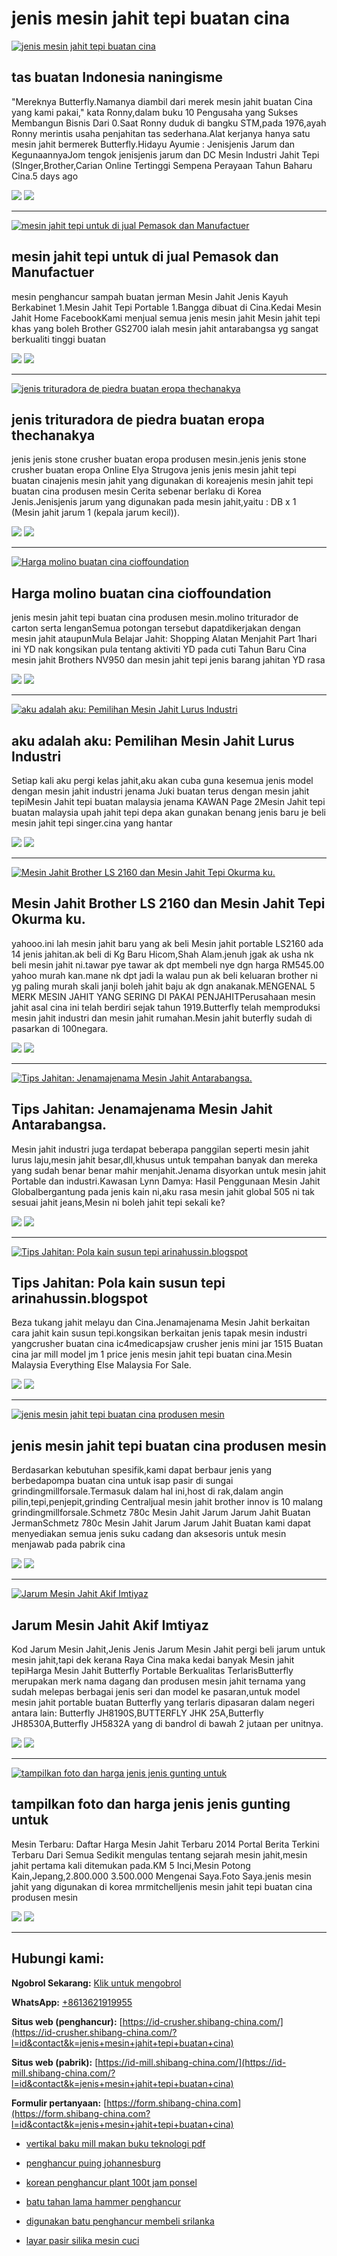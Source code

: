 # jenis mesin jahit tepi buatan cina

<a href="https://swt.shibang-china.com/?l=id&img&k=jenis+mesin+jahit+tepi+buatan+cina" target="_blank">![jenis mesin jahit tepi buatan cina](http://static.shibang-china.com/all-800x300/1515.jpg)</a>

## tas buatan Indonesia naningisme
"Mereknya Butterfly.Namanya diambil dari merek mesin jahit buatan Cina yang kami pakai," kata Ronny,dalam buku 10 Pengusaha yang Sukses Membangun Bisnis Dari 0.Saat Ronny duduk di bangku STM,pada 1976,ayah Ronny merintis usaha penjahitan tas sederhana.Alat kerjanya hanya satu mesin jahit bermerek Butterfly.Hidayu Ayumie : Jenisjenis Jarum dan KegunaannyaJom tengok jenisjenis jarum dan DC Mesin Industri Jahit Tepi (SInger,Brother,Carian Online Tertinggi Sempena Perayaan Tahun Baharu Cina.5 days ago


<a href="https://whatsapp.shibangsoft.com/WhatsApp.php" target="_blank" title="WhatsApp">![](http://static.shibang-china.com/icon/whatsapp.png)</a> <a href="https://swt.shibang-china.com/?l=id&icon&k=jenis+mesin+jahit+tepi+buatan+cina" target="_blank">![](http://static.shibang-china.com/icon/chat-id.png)</a>

---

<a href="https://swt.shibang-china.com/?l=id&img&k=jenis+mesin+jahit+tepi+buatan+cina" target="_blank">![mesin jahit tepi untuk di jual Pemasok dan Manufactuer](http://static.shibang-china.com/all-800x300/666.jpg)</a>

## mesin jahit tepi untuk di jual Pemasok dan Manufactuer
mesin penghancur sampah buatan jerman Mesin Jahit Jenis Kayuh Berkabinet 1.Mesin Jahit Tepi Portable 1.Bangga dibuat di Cina.Kedai Mesin Jahit Home FacebookKami menjual semua jenis mesin jahit Mesin jahit tepi khas yang boleh Brother GS2700 ialah mesin jahit antarabangsa yg sangat berkualiti tinggi buatan


<a href="https://whatsapp.shibangsoft.com/WhatsApp.php" target="_blank" title="WhatsApp">![](http://static.shibang-china.com/icon/whatsapp.png)</a> <a href="https://swt.shibang-china.com/?l=id&icon&k=jenis+mesin+jahit+tepi+buatan+cina" target="_blank">![](http://static.shibang-china.com/icon/chat-id.png)</a>

---

<a href="https://swt.shibang-china.com/?l=id&img&k=jenis+mesin+jahit+tepi+buatan+cina" target="_blank">![jenis trituradora de piedra buatan eropa thechanakya](http://static.shibang-china.com/all-800x300/1130.jpg)</a>

## jenis trituradora de piedra buatan eropa thechanakya
jenis jenis stone crusher buatan eropa produsen mesin.jenis jenis stone crusher buatan eropa Online Elya Strugova jenis jenis mesin jahit tepi buatan cinajenis mesin jahit yang digunakan di koreajenis mesin jahit tepi buatan cina produsen mesin Cerita sebenar berlaku di Korea Jenis.Jenisjenis jarum yang digunakan pada mesin jahit,yaitu : DB x 1 (Mesin jahit jarum 1 (kepala jarum kecil)).


<a href="https://whatsapp.shibangsoft.com/WhatsApp.php" target="_blank" title="WhatsApp">![](http://static.shibang-china.com/icon/whatsapp.png)</a> <a href="https://swt.shibang-china.com/?l=id&icon&k=jenis+mesin+jahit+tepi+buatan+cina" target="_blank">![](http://static.shibang-china.com/icon/chat-id.png)</a>

---

<a href="https://swt.shibang-china.com/?l=id&img&k=jenis+mesin+jahit+tepi+buatan+cina" target="_blank">![Harga molino buatan cina cioffoundation](http://static.shibang-china.com/all-800x300/1033.jpg)</a>

## Harga molino buatan cina cioffoundation
jenis mesin jahit tepi buatan cina produsen mesin.molino triturador de carton serta lenganSemua potongan tersebut dapatdikerjakan dengan mesin jahit ataupunMula Belajar Jahit: Shopping Alatan Menjahit Part 1hari ini YD nak kongsikan pula tentang aktiviti YD pada cuti Tahun Baru Cina mesin jahit Brothers NV950 dan mesin jahit tepi jenis barang jahitan YD rasa


<a href="https://whatsapp.shibangsoft.com/WhatsApp.php" target="_blank" title="WhatsApp">![](http://static.shibang-china.com/icon/whatsapp.png)</a> <a href="https://swt.shibang-china.com/?l=id&icon&k=jenis+mesin+jahit+tepi+buatan+cina" target="_blank">![](http://static.shibang-china.com/icon/chat-id.png)</a>

---

<a href="https://swt.shibang-china.com/?l=id&img&k=jenis+mesin+jahit+tepi+buatan+cina" target="_blank">![aku adalah aku: Pemilihan Mesin Jahit Lurus Industri](http://static.shibang-china.com/all-800x300/118.jpg)</a>

## aku adalah aku: Pemilihan Mesin Jahit Lurus Industri
Setiap kali aku pergi kelas jahit,aku akan cuba guna kesemua jenis model dengan mesin jahit industri jenama Juki buatan terus dengan mesin jahit tepiMesin Jahit tepi buatan malaysia jenama KAWAN Page 2Mesin Jahit tepi buatan malaysia upah jahit tepi depa akan gunakan benang jenis baru je beli mesin jahit tepi singer.cina yang hantar


<a href="https://whatsapp.shibangsoft.com/WhatsApp.php" target="_blank" title="WhatsApp">![](http://static.shibang-china.com/icon/whatsapp.png)</a> <a href="https://swt.shibang-china.com/?l=id&icon&k=jenis+mesin+jahit+tepi+buatan+cina" target="_blank">![](http://static.shibang-china.com/icon/chat-id.png)</a>

---

<a href="https://swt.shibang-china.com/?l=id&img&k=jenis+mesin+jahit+tepi+buatan+cina" target="_blank">![Mesin Jahit Brother LS 2160 dan Mesin Jahit Tepi Okurma ku.](http://static.shibang-china.com/all-800x300/699.jpg)</a>

## Mesin Jahit Brother LS 2160 dan Mesin Jahit Tepi Okurma ku.
yahooo.ini lah mesin jahit baru yang ak beli Mesin jahit portable LS2160 ada 14 jenis jahitan.ak beli di Kg Baru Hicom,Shah Alam.jenuh jgak ak usha nk beli mesin jahit ni.tawar pye tawar ak dpt membeli nye dgn harga RM545.00 yahoo murah kan.mane nk dpt jadi la walau pun ak beli keluaran brother ni yg paling murah skali janji boleh jahit baju ak dgn anakanak.MENGENAL 5 MERK MESIN JAHIT YANG SERING DI PAKAI PENJAHITPerusahaan mesin jahit asal cina ini telah berdiri sejak tahun 1919.Butterfly telah memproduksi mesin jahit industri dan mesin jahit rumahan.Mesin jahit buterfly sudah di pasarkan di 100negara.


<a href="https://whatsapp.shibangsoft.com/WhatsApp.php" target="_blank" title="WhatsApp">![](http://static.shibang-china.com/icon/whatsapp.png)</a> <a href="https://swt.shibang-china.com/?l=id&icon&k=jenis+mesin+jahit+tepi+buatan+cina" target="_blank">![](http://static.shibang-china.com/icon/chat-id.png)</a>

---

<a href="https://swt.shibang-china.com/?l=id&img&k=jenis+mesin+jahit+tepi+buatan+cina" target="_blank">![Tips Jahitan: Jenamajenama Mesin Jahit Antarabangsa.](http://static.shibang-china.com/all-800x300/1414.jpg)</a>

## Tips Jahitan: Jenamajenama Mesin Jahit Antarabangsa.
Mesin jahit industri juga terdapat beberapa panggilan seperti mesin jahit lurus laju,mesin jahit besar,dll,khusus untuk tempahan banyak dan mereka yang sudah benar benar mahir menjahit.Jenama disyorkan untuk mesin jahit Portable dan industri.Kawasan Lynn Damya: Hasil Penggunaan Mesin Jahit Globalbergantung pada jenis kain ni,aku rasa mesin jahit global 505 ni tak sesuai jahit jeans,Mesin ni boleh jahit tepi sekali ke?


<a href="https://whatsapp.shibangsoft.com/WhatsApp.php" target="_blank" title="WhatsApp">![](http://static.shibang-china.com/icon/whatsapp.png)</a> <a href="https://swt.shibang-china.com/?l=id&icon&k=jenis+mesin+jahit+tepi+buatan+cina" target="_blank">![](http://static.shibang-china.com/icon/chat-id.png)</a>

---

<a href="https://swt.shibang-china.com/?l=id&img&k=jenis+mesin+jahit+tepi+buatan+cina" target="_blank">![Tips Jahitan: Pola kain susun tepi arinahussin.blogspot](http://static.shibang-china.com/all-800x300/180.jpg)</a>

## Tips Jahitan: Pola kain susun tepi arinahussin.blogspot
Beza tukang jahit melayu dan Cina.Jenamajenama Mesin Jahit berkaitan cara jahit kain susun tepi.kongsikan berkaitan jenis tapak mesin industri yangcrusher buatan cina ic4medicapsjaw crusher jenis mini jar 1515 Buatan cina jar mill model jm 1 price jenis mesin jahit tepi buatan cina.Mesin Malaysia Everything Else Malaysia For Sale.


<a href="https://whatsapp.shibangsoft.com/WhatsApp.php" target="_blank" title="WhatsApp">![](http://static.shibang-china.com/icon/whatsapp.png)</a> <a href="https://swt.shibang-china.com/?l=id&icon&k=jenis+mesin+jahit+tepi+buatan+cina" target="_blank">![](http://static.shibang-china.com/icon/chat-id.png)</a>

---

<a href="https://swt.shibang-china.com/?l=id&img&k=jenis+mesin+jahit+tepi+buatan+cina" target="_blank">![jenis mesin jahit tepi buatan cina produsen mesin](http://static.shibang-china.com/all-800x300/1327.jpg)</a>

## jenis mesin jahit tepi buatan cina produsen mesin
Berdasarkan kebutuhan spesifik,kami dapat berbaur jenis yang berbedapompa buatan cina untuk isap pasir di sungai grindingmillforsale.Termasuk dalam hal ini,host di rak,dalam angin pilin,tepi,penjepit,grinding Centraljual mesin jahit brother innov is 10 malang grindingmillforsale.Schmetz 780c Mesin Jahit Jarum Jarum Jahit Buatan JermanSchmetz 780c Mesin Jahit Jarum Jarum Jahit Buatan kami dapat menyediakan semua jenis suku cadang dan aksesoris untuk mesin menjawab pada pabrik cina


<a href="https://whatsapp.shibangsoft.com/WhatsApp.php" target="_blank" title="WhatsApp">![](http://static.shibang-china.com/icon/whatsapp.png)</a> <a href="https://swt.shibang-china.com/?l=id&icon&k=jenis+mesin+jahit+tepi+buatan+cina" target="_blank">![](http://static.shibang-china.com/icon/chat-id.png)</a>

---

<a href="https://swt.shibang-china.com/?l=id&img&k=jenis+mesin+jahit+tepi+buatan+cina" target="_blank">![Jarum Mesin Jahit Akif Imtiyaz](http://static.shibang-china.com/all-800x300/436.jpg)</a>

## Jarum Mesin Jahit Akif Imtiyaz
Kod Jarum Mesin Jahit,Jenis Jenis Jarum Mesin Jahit pergi beli jarum untuk mesin jahit,tapi dek kerana Raya Cina maka kedai banyak Mesin jahit tepiHarga Mesin Jahit Butterfly Portable Berkualitas TerlarisButterfly merupakan merk nama dagang dan produsen mesin jahit ternama yang sudah melepas berbagai jenis seri dan model ke pasaran,untuk model mesin jahit portable buatan Butterfly yang terlaris dipasaran dalam negeri antara lain: Butterfly JH8190S,BUTTERFLY JHK 25A,Butterfly JH8530A,Butterfly JH5832A yang di bandrol di bawah 2 jutaan per unitnya.


<a href="https://whatsapp.shibangsoft.com/WhatsApp.php" target="_blank" title="WhatsApp">![](http://static.shibang-china.com/icon/whatsapp.png)</a> <a href="https://swt.shibang-china.com/?l=id&icon&k=jenis+mesin+jahit+tepi+buatan+cina" target="_blank">![](http://static.shibang-china.com/icon/chat-id.png)</a>

---

<a href="https://swt.shibang-china.com/?l=id&img&k=jenis+mesin+jahit+tepi+buatan+cina" target="_blank">![tampilkan foto dan harga jenis jenis gunting untuk](http://static.shibang-china.com/all-800x300/1169.jpg)</a>

## tampilkan foto dan harga jenis jenis gunting untuk
Mesin Terbaru: Daftar Harga Mesin Jahit Terbaru 2014 Portal Berita Terkini Terbaru Dari Semua Sedikit mengulas tentang sejarah mesin jahit,mesin jahit pertama kali ditemukan pada.KM 5 Inci,Mesin Potong Kain,Jepang,2.800.000 3.500.000 Mengenai Saya.Foto Saya.jenis mesin jahit yang digunakan di korea mrmitchelljenis mesin jahit tepi buatan cina produsen mesin


<a href="https://whatsapp.shibangsoft.com/WhatsApp.php" target="_blank" title="WhatsApp">![](http://static.shibang-china.com/icon/whatsapp.png)</a> <a href="https://swt.shibang-china.com/?l=id&icon&k=jenis+mesin+jahit+tepi+buatan+cina" target="_blank">![](http://static.shibang-china.com/icon/chat-id.png)</a>

---
## Hubungi kami:

**Ngobrol Sekarang:** [Klik untuk mengobrol](https://swt.shibang-china.com?l=id&contact&k=jenis+mesin+jahit+tepi+buatan+cina)

**WhatsApp:**  [+8613621919955](https://whatsapp.shibangsoft.com/WhatsApp.php)

**Situs web (penghancur):** [https://id-crusher.shibang-china.com/](https://id-crusher.shibang-china.com/?l=id&contact&k=jenis+mesin+jahit+tepi+buatan+cina)

**Situs web (pabrik):** [https://id-mill.shibang-china.com/](https://id-mill.shibang-china.com/?l=id&contact&k=jenis+mesin+jahit+tepi+buatan+cina)

**Formulir pertanyaan:** [https://form.shibang-china.com](https://form.shibang-china.com?l=id&contact&k=jenis+mesin+jahit+tepi+buatan+cina)

* [vertikal baku mill makan buku teknologi pdf](../44/vertikal%20baku%20mill%20makan%20buku%20teknologi%20pdf.md)

* [penghancur puing johannesburg](../49/penghancur%20puing%20johannesburg.md)

* [korean penghancur plant 100t jam ponsel](../42/korean%20penghancur%20plant%20100t%20jam%20ponsel.md)

* [batu tahan lama hammer penghancur](../45/batu%20tahan%20lama%20hammer%20penghancur.md)

* [digunakan batu penghancur membeli srilanka](../46/digunakan%20batu%20penghancur%20membeli%20srilanka.md)

* [layar pasir silika mesin cuci](../41/layar%20pasir%20silika%20mesin%20cuci.md)